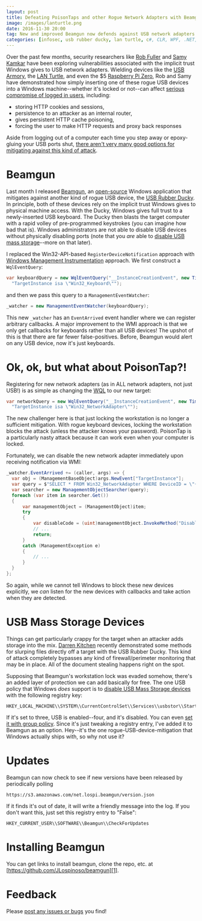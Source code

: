 ```yaml
---
layout: post
title: Defeating PoisonTaps and other Rogue Network Adapters with Beamgun
image: /images/lanturtle.png
date: 2016-11-30 20:00
tag: New and improved Beamgun now defends against USB network adapters and mass storage!
categories: [infosec, usb rubber ducky, lan turtle, c#, CLR, WPF, .NET, security]
---
```

[1]: https://github.com/JLospinoso/beamgun
[2]: https://samy.pl/poisontap/
[3]: http://usbrubberducky.com/#!index.md
[4]: https://hak5.org
[5]: https://lanturtle.com/
[6]: https://www.hak5.org/episodes/hak5-1824
[7]: https://www.hak5.org/episodes/threatwire/stealing-cookies-from-sleeping-pcs-icloud-call-history-android-updates-unencrypted-threat-wire
[8]: https://twit.tv/shows/twit-bits/episodes/3359?autostart=false
[9]: https://room362.com/post/2016/snagging-creds-from-locked-machines/
[10]: https://inversepath.com/usbarmory
[11]: https://www.raspberrypi.org/products/pi-zero/
[12]: https://jlospinoso.github.io/infosec/usb%20rubber%20ducky/c%23/clr/wpf/.net/security/2016/11/15/usb-rubber-ducky-defeat.html
[13]: https://gallery.technet.microsoft.com/Enabling-USB-Mass-Storage-c0b19e62
[14]: https://msdn.microsoft.com/en-us/library/aa394582(v=vs.85).aspx
[15]: https://msdn.microsoft.com/en-us/library/aa392902(v=vs.85).aspx
[16]: https://www.hak5.org/episodes/season-21/hak5-2112-stealing-files-with-the-usb-rubber-ducky
[17]: https://blogs.technet.microsoft.com/danstolts/2009/01/disable-adding-usb-drive-and-memory-sticks-via-group-policy-and-group-policy-preferences/
[18]: https://github.com/JLospinoso/beamgun/issues

Over the past few months, security researchers like [Rob Fuller][9] and
[Samy Kamkar][2] have been exploring vulnerabilities associated with the
implicit trust Windows gives to USB network adapters. Wielding devices like
the [USB Armory][10], the [LAN Turtle][5], and even the $5 [Raspberry Pi Zero][11],
Rob and Samy have demonstrated how simply inserting one of these rogue USB devices
into a Windows machine--whether it's locked or not--can affect [serious compromise
of logged in users][6], including:

* storing HTTP cookies and sessions,
* persistence to an attacker as an internal router,
* gives persistent HTTP cache poisoning,
* forcing the user to make HTTP requests and proxy back responses

Aside from logging out of a computer each time you step away or epoxy-gluing your
USB ports shut, [there aren't very many good options for mitigating against this
kind of attack][8].

Beamgun
==
Last month I released [Beamgun][12], an [open-source][1] Windows application that
mitigates against another kind
of rogue USB device, the [USB Rubber Ducky][3]. In principle, both of these devices
rely on the implicit trust Windows gives to physical machine access. With the Ducky,
Windows gives full trust to a newly-inserted USB keyboard. The Ducky then blasts the
target computer with a rapid volley of pre-programmed keystrokes (you can imagine
  how bad that is). Windows administrators are not able to disable USB devices without physically
disabling ports (note that you _are_ able to [disable USB mass storage][13]--more on that
later).

I replaced the Win32-API-based `RegisterDeviceNotification` approach with [Windows Management
Instrumentation][14] approach. We first construct a `WqlEventQuery`:

```cs
var keyboardQuery = new WqlEventQuery("__InstanceCreationEvent", new TimeSpan(0, 0, 1),
  "TargetInstance isa \"Win32_Keyboard\"");
```

and then we pass this query to a `ManagementEventWatcher`:

```cs
_watcher = new ManagementEventWatcher(keyboardQuery);
```

This new `_watcher` has an `EventArrived` event handler where we can register arbitrary callbacks. A major improvement to the WMI approach is that we only get callbacks for keyboards rather than all USB devices!
The upshot of this is that there are far fewer false-positives. Before, Beamgun would alert on any USB device,
now it's just keyboards.

Ok, ok, but what about PoisonTap?!
==

Registering for new network adapters (as in ALL network adapters, not just USB!) is as simple as changing the
[WQL][15] to our new target:

```cs
var networkQuery = new WqlEventQuery("__InstanceCreationEvent", new TimeSpan(0, 0, 1),
  "TargetInstance isa \"Win32_NetworkAdapter\"");
```

The new challenger here is that just locking the workstation is no longer a sufficient mitigation. With rogue
keyboard devices, locking the workstation blocks the attack (unless the attacker knows your password). PoisonTap
is a particularly nasty attack because it can work even when your computer is locked.

Fortunately, we can disable the new network adapter immediately upon receiving notification via WMI:

```cs
_watcher.EventArrived += (caller, args) => {
  var obj = (ManagementBaseObject)args.NewEvent["TargetInstance"];
  var query = $"SELECT * FROM Win32_NetworkAdapter WHERE DeviceID = \"{obj["DeviceID"]}\"";
  var searcher = new ManagementObjectSearcher(query);
  foreach (var item in searcher.Get())
  {
      var managementObject = (ManagementObject)item;
      try
      {
          var disableCode = (uint)managementObject.InvokeMethod("Disable", null);
          // ...
          return;
      }
      catch (ManagementException e)
      {
          // ...
      }
  }
};
```

So again, while we cannot tell Windows to block these new devices explicitly, we _can_ listen for the new devices
with callbacks and take action when they are detected.

USB Mass Storage Devices
==
Things can get particularly crappy for the target when an attacker adds storage into the mix.
[Darren Kitchen][16] recently demonstrated some methods for slurping files directly off a target
with the USB Rubber Ducky. This kind of attack completely bypasses any kind of firewall/perimeter monitoring that may be in place. All of the document stealing happens right on the spot.

Supposing that Beamgun's workstation lock was evaded somehow, there's an
added layer of protection we can add basically for free. The one USB policy that Windows _does_ support
is to [disable USB Mass Storage devices][13] with the following registry key:

```
HKEY_LOCAL_MACHINE\\SYSTEM\\CurrentControlSet\\Services\\usbstor\\Start
```

If it's set to three, USB is enabled--four, and it's disabled. You can even [set it with group
policy][17]. Since it's just tweaking a registry entry, I've added it to Beamgun as an option.
Hey--it's the one rogue-USB-device-mitigation that Windows actually ships with, so why not use it?

Updates
==
Beamgun can now check to see if new versions have been released by periodically polling

```
https://s3.amazonaws.com/net.lospi.beamgun/version.json
```

If it finds it's out of date, it will write a friendly message into the log. If you don't want this, just set this registry entry to "False":

```
HKEY_CURRENT_USER\\SOFTWARE\\Beamgun\\CheckForUpdates
```

Installing Beamgun
==
You can get links to install beamgun, clone the repo, etc. at [https://github.com/JLospinoso/beamgun][1].

Feedback
==
Please [post any issues or bugs][2] you find!
